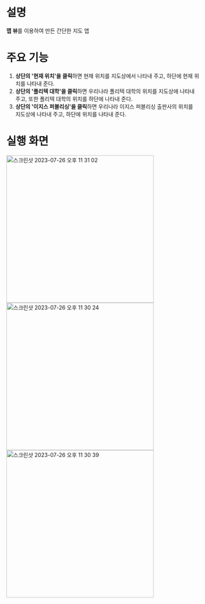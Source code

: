 # 설명
**맵 뷰**를 이용하여 만든 간단한 지도 앱

# 주요 기능
1. **상단의 '현재 위치'을 클릭**하면 현재 위치를 지도상에서 나타내 주고, 하단에 현재 위치를 나타내 준다.
2. **상단의 '폴리텍 대학'을 클릭**하면 우리나라 폴리텍 대학의 위치를 지도상에 나타내 주고, 또한 폴리텍 대학의 위치를 하단에 나타내 준다.
3. **상단의 '이지스 퍼블리싱'을 클릭**하면 우리나라 이지스 퍼블리싱 출판사의 위치를 지도상에 나타내 주고, 하단에 위치를 나타내 준다.

# 실행 화면

<img width="385" alt="스크린샷 2023-07-26 오후 11 31 02" src="https://github.com/taeyoonL/map_view/assets/132141316/ad01d102-bcd5-4d5a-be9d-c01b3dd52698">



<img width="385" alt="스크린샷 2023-07-26 오후 11 30 24" src="https://github.com/taeyoonL/map_view/assets/132141316/5f4dc5a9-6589-41a7-833e-4a4dda60909c">



<img width="385" alt="스크린샷 2023-07-26 오후 11 30 39" src="https://github.com/taeyoonL/map_view/assets/132141316/18eea5db-473c-4216-bc14-620eb61afa99">
